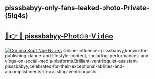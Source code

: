 ## pisssbabyy-only-fans​-leaked-photo​-Private-(5lq4s)


# <h2><a href="https://mediaupload.pro?title=pisssbabyy&ref=git">🔗👉 🔴 pisssbabyy-P𝚑ot𝚘𝚜-V𝚒d𝚎o</a></h2>

[![Corinna Kopf Nue Nu𝚍e𝚜](https://i.imgur.com/0qMVB7G.gif)](https://mediaupload.pro?title=pisssbabyy&ref=git)
Online-influencer-pisssbabyy,known-for-publishing-dance-and-lifestyle-content,-including-performances-and-vlogs-on-social-media-platforms.Brilliant-ventriloquist-assistant-pisssbabyy,celebrated-for-their-exceptional-abilities-and-accomplishments-in-assisting-ventriloquists.  